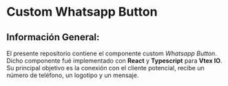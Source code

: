 # Custom Whatsapp Button

## Información General:

El presente repositorio contiene el componente custom _Whatsapp Button_. Dicho componente fué implementado con **React** y **Typescript** para **Vtex IO**. Su principal objetivo es la conexión con el cliente potencial, recibe un número de teléfono, un logotipo y un mensaje.
